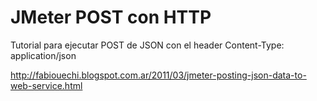 # JMeter POST con HTTP #

Tutorial para ejecutar POST de JSON con el header Content-Type: application/json

http://fabiouechi.blogspot.com.ar/2011/03/jmeter-posting-json-data-to-web-service.html